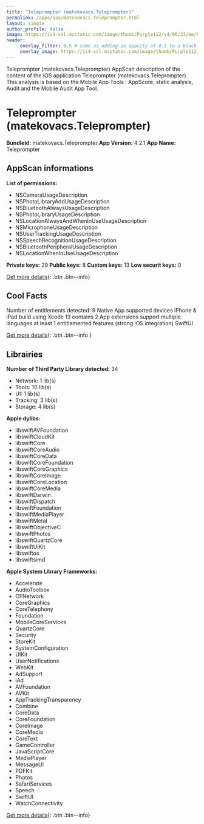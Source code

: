 ```yaml
---
title: "Teleprompter (matekovacs.Teleprompter)"
permalink: /apps/ios/matekovacs.Teleprompter.html
layout: single
author_profile: false
image: https://is4-ssl.mzstatic.com/image/thumb/Purple112/v4/96/23/be/9623bea4-c1f8-d171-4db4-49f828ec6a63/AppIcon-0-0-1x_U007emarketing-0-0-0-7-0-0-sRGB-0-0-0-GLES2_U002c0-512MB-85-220-0-0.png/512x512bb.jpg
header: 
     overlay_filter: 0.5 # same as adding an opacity of 0.5 to a black background
     overlay_image: https://is4-ssl.mzstatic.com/image/thumb/Purple112/v4/96/23/be/9623bea4-c1f8-d171-4db4-49f828ec6a63/AppIcon-0-0-1x_U007emarketing-0-0-0-7-0-0-sRGB-0-0-0-GLES2_U002c0-512MB-85-220-0-0.png/512x512bb.jpg
---
```

Teleprompter (matekovacs.Teleprompter) AppScan description of the content of the iOS application Teleprompter (matekovacs.Teleprompter). This analysis is based on the Mobile App Tools : AppScore, static analysis, Audit and the Mobile Audit App Tool.

# Teleprompter (matekovacs.Teleprompter)

**BundleId:** matekovacs.Teleprompter
**App Version:** 4.2.1
**App Name:** Teleprompter


## AppScan informations 

**List of permissions:** 
- NSCameraUsageDescription
- NSPhotoLibraryAddUsageDescription
- NSBluetoothAlwaysUsageDescription
- NSPhotoLibraryUsageDescription
- NSLocationAlwaysAndWhenInUseUsageDescription
- NSMicrophoneUsageDescription
- NSUserTrackingUsageDescription
- NSSpeechRecognitionUsageDescription
- NSBluetoothPeripheralUsageDescription
- NSLocationWhenInUseUsageDescription
  
  
**Private keys:** 29
**Public keys:** 8
**Custom keys:** 13
**Low securit keys:** 0
  
[Get more details](/pricing.html){: .btn .btn--info}

## Cool Facts

Number of entitlements detected: 9
Native App
supported devices iPhone & iPad
build using Xcode 13
contains 2 App extensions
support multiple languages
at least 1 entitlemented features (strong iOS integration)
SwiftUI
  
[Get more details](/pricing.html){: .btn .btn--info }

## Librairies 
**Number of Third Party Library detected:** 34
- Network: 1 lib(s)
- Tools: 10 lib(s)
- UI: 1 lib(s)
- Tracking: 3 lib(s)
- Storage: 4 lib(s)


**Apple dylibs:**
- libswiftAVFoundation
- libswiftCloudKit
- libswiftCore
- libswiftCoreAudio
- libswiftCoreData
- libswiftCoreFoundation
- libswiftCoreGraphics
- libswiftCoreImage
- libswiftCoreLocation
- libswiftCoreMedia
- libswiftDarwin
- libswiftDispatch
- libswiftFoundation
- libswiftMediaPlayer
- libswiftMetal
- libswiftObjectiveC
- libswiftPhotos
- libswiftQuartzCore
- libswiftUIKit
- libswiftos
- libswiftsimd


**Apple System Library Frameworks:**
- Accelerate
- AudioToolbox
- CFNetwork
- CoreGraphics
- CoreTelephony
- Foundation
- MobileCoreServices
- QuartzCore
- Security
- StoreKit
- SystemConfiguration
- UIKit
- UserNotifications
- WebKit
- AdSupport
- iAd
- AVFoundation
- AVKit
- AppTrackingTransparency
- Combine
- CoreData
- CoreFoundation
- CoreImage
- CoreMedia
- CoreText
- GameController
- JavaScriptCore
- MediaPlayer
- MessageUI
- PDFKit
- Photos
- SafariServices
- Speech
- SwiftUI
- WatchConnectivity


  
[Get more details](/pricing.html){: .btn .btn--info}

